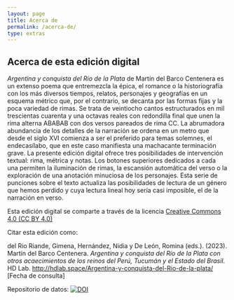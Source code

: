 ```yaml
---
layout: page
title: Acerca de
permalink: /acerca-de/
type: extras
---
```


## Acerca de esta edición digital
*Argentina y conquista del Río de la Plata* de Martín del Barco Centenera es un extenso poema que entremezcla la épica, el romance o la historiografía con los más diversos tiempos, relatos, personajes y geografías en un esquema métrico que, por el contrario, se decanta por las formas fijas y la poca variedad de rimas. Se trata de veintiocho cantos estructurados en mil trescientas cuarenta y una octavas reales con redondilla final que unen la rima alterna ABABAB con dos versos pareados de rima CC. La abrumadora abundancia de los detalles de la narración se ordena en un metro que desde el siglo XVI comienza a ser el preferido para temas solemnes, el endecasílabo, que en este caso manifiesta una machacante terminación grave. 
La presente edición digital ofrece tres posibilidades de intervención textual: rima, métrica y notas. Los botones superiores dedicados a cada una permiten la iluminación de rimas, la escansión automática del verso o la exploración de una anotación minuciosa de los personajes. Esta serie de punciones sobre el texto actualiza las posibilidades de lectura de un género que hemos perdido y cuya lectura lineal hoy sería casi imposible, el de la narración en verso. 

Esta edición digital se comparte a través de la licencia [Creative Commons 4.0 (CC BY 4.0)](https://creativecommons.org/licenses/by/4.0/)

Citar esta edición como: 

<p style="font-size: 14px;">del Rio Riande, Gimena, Hernández, Nidia y De León, Romina (eds.). (2023). Martín del Barco Centenera. <i>Argentina y conquista del Río de la Plata con otros acaecimientos de los reinos del Perú, Tucumán y el Estado del Brasil</i>. HD Lab. <a href="{{ site.baseurl }}/">http://hdlab.space/Argentina-y-conquista-del-Rio-de-la-plata/</a> [Fecha de consulta]</p>

Repositorio de datos: <a class="no-underline" href="#"><img src="https://zenodo.org/badge/253643101.svg" alt="DOI"/></a>
